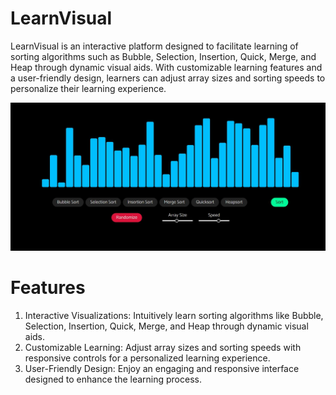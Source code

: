 # LearnVisual

LearnVisual is an interactive platform designed to facilitate learning of sorting algorithms such as Bubble, Selection, Insertion, Quick, Merge, and Heap through dynamic visual aids. With customizable learning features and a user-friendly design, learners can adjust array sizes and sorting speeds to personalize their learning experience.

<img src="/assets/Capture.JPG">


# Features
1) Interactive Visualizations: Intuitively learn sorting algorithms like Bubble, Selection, Insertion, Quick, Merge, and Heap through dynamic visual aids.
2) Customizable Learning: Adjust array sizes and sorting speeds with responsive controls for a personalized learning experience.
3) User-Friendly Design: Enjoy an engaging and responsive interface designed to enhance the learning process.
